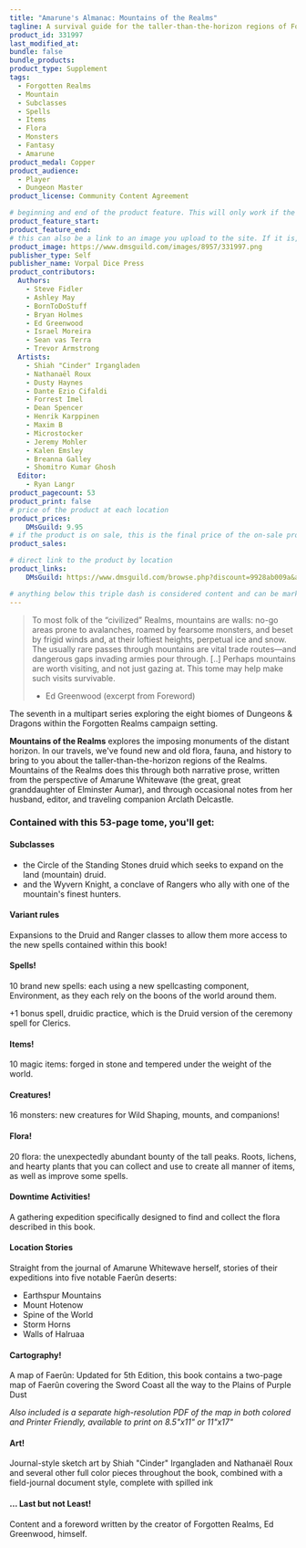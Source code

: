 ```yaml
---
title: "Amarune's Almanac: Mountains of the Realms"
tagline: A survival guide for the taller-than-the-horizon regions of Forgotten Realms
product_id: 331997
last_modified_at:
bundle: false
bundle_products:
product_type: Supplement
tags:
  - Forgotten Realms
  - Mountain
  - Subclasses
  - Spells
  - Items
  - Flora
  - Monsters
  - Fantasy
  - Amarune
product_medal: Copper
product_audience:
  - Player
  - Dungeon Master
product_license: Community Content Agreement

# beginning and end of the product feature. This will only work if the site is updated within several weeks of when the feature is supposed to happen. Making a new post counts as updating.
product_feature_start: 
product_feature_end: 
# this can also be a link to an image you upload to the site. If it is, it must start with a "/" or be a full link
product_image: https://www.dmsguild.com/images/8957/331997.png
publisher_type: Self
publisher_name: Vorpal Dice Press
product_contributors:
  Authors:
    - Steve Fidler
    - Ashley May
    - BornToDoStuff
    - Bryan Holmes
    - Ed Greenwood
    - Israel Moreira
    - Sean vas Terra
    - Trevor Armstrong
  Artists:
    - Shiah "Cinder" Irgangladen
    - Nathanaël Roux
    - Dusty Haynes
    - Dante Ezio Cifaldi
    - Forrest Imel
    - Dean Spencer
    - Henrik Karppinen
    - Maxim B
    - Microstocker
    - Jeremy Mohler
    - Kalen Emsley
    - Breanna Galley
    - Shomitro Kumar Ghosh
  Editor:
    - Ryan Langr
product_pagecount: 53
product_print: false
# price of the product at each location
product_prices:
    DMsGuild: 9.95
# if the product is on sale, this is the final price of the on-sale product for each location that it is on sale. The sales % will be calculated and displayed based on the difference between product_prices and product_sales
product_sales:

# direct link to the product by location
product_links:
    DMsGuild: https://www.dmsguild.com/browse.php?discount=9928ab009a&affiliate_id=1713687

# anything below this triple dash is considered content and can be markup or html. It should be fully HTML compatible as long as your tags are formatted correctly.
---
```

> To most folk of the “civilized” Realms, mountains are walls: no-go areas prone to avalanches, roamed by fearsome monsters, and beset by frigid winds and, at their loftiest heights, perpetual ice and snow. The usually rare passes through mountains are vital trade routes—and dangerous gaps invading armies pour through. [..] Perhaps mountains are worth visiting, and not just gazing at. This tome may help make such visits survivable.
> - Ed Greenwood (excerpt from Foreword)

The seventh in a multipart series exploring the eight biomes of Dungeons & Dragons within the Forgotten Realms campaign setting.

**Mountains of the Realms** explores the imposing monuments of the distant horizon. In our travels, we've found new and old flora, fauna, and history to bring to you about the taller-than-the-horizon regions of the Realms. Mountains of the Realms does this through both narrative prose, written from the perspective of Amarune Whitewave (the great, great granddaughter of Elminster Aumar), and through occasional notes from her husband, editor, and traveling companion Arclath Delcastle.

### Contained with this 53-page tome, you'll get:

#### Subclasses
- the Circle of the Standing Stones druid which seeks to expand on the land (mountain) druid.
- and the Wyvern Knight, a conclave of Rangers who ally with one of the mountain's finest hunters.

#### Variant rules
Expansions to the Druid and Ranger classes to allow them more access to the new spells contained within this book!

#### Spells!
10 brand new spells: each using a new spellcasting component, Environment, as they each rely on the boons of the world around them.

+1 bonus spell, druidic practice, which is the Druid version of the ceremony spell for Clerics.

#### Items!
10 magic items: forged in stone and tempered under the weight of the world.

#### Creatures!
16 monsters: new creatures for Wild Shaping, mounts, and companions!

#### Flora!
20 flora: the unexpectedly abundant bounty of the tall peaks. Roots, lichens, and hearty plants that you can collect and use to create all manner of items, as well as improve some spells.

#### Downtime Activities!
A gathering expedition specifically designed to find and collect the flora described in this book.

#### Location Stories
Straight from the journal of Amarune Whitewave herself, stories of their expeditions into five notable Faerûn deserts:
- Earthspur Mountains
- Mount Hotenow
- Spine of the World
- Storm Horns
- Walls of Halruaa

#### Cartography!
A map of Faerûn: Updated for 5th Edition, this book contains a two-page map of Faerûn covering the Sword Coast all the way to the Plains of Purple Dust

*Also included is a separate high-resolution PDF of the map in both colored and Printer Friendly, available to print on 8.5"x11" or 11"x17"*

#### Art!
Journal-style sketch art by Shiah "Cinder" Irgangladen and Nathanaël Roux and several other full color pieces throughout the book, combined with a field-journal document style, complete with spilled ink

#### ... Last but not Least!

Content and a foreword written by the creator of Forgotten Realms, Ed Greenwood, himself.